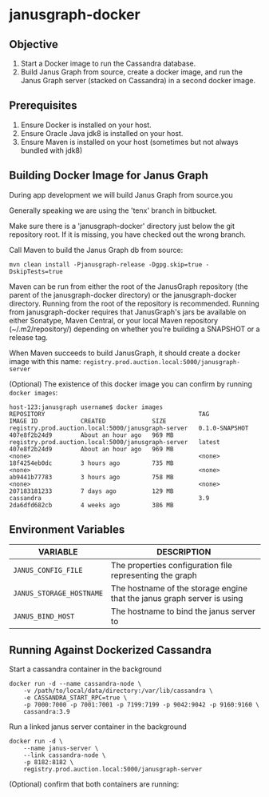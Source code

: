 janusgraph-docker
==========

Objective
-----------------------------

1. Start a Docker image to run the Cassandra database.
2. Build Janus Graph from source, create a docker image, and run the Janus Graph server (stacked on Cassandra) in a second docker image.

Prerequisites
-----------------------------
1. Ensure Docker is installed on your host.
2. Ensure Oracle Java jdk8 is installed on your host.
3. Ensure Maven is installed on your host (sometimes but not always bundled with jdk8)

Building Docker Image for Janus Graph
-----------------------------

During app development we will build Janus Graph from source.you

Generally speaking we are using the 'tenx' branch in bitbucket.

Make sure there is a 'janusgraph-docker' directory just below the git repository root. If it is missing, you have checked out the wrong branch.

Call Maven to build the Janus Graph db from source:

`mvn clean install -Pjanusgraph-release -Dgpg.skip=true -DskipTests=true`

Maven can be run from either the root of the JanusGraph repository (the parent of the 
janusgraph-docker directory) or the janusgraph-docker directory.  Running from the root of the 
repository is recommended.  Running from janusgraph-docker requires that JanusGraph's jars be
available on either Sonatype, Maven Central, or your local Maven repository (~/.m2/repository/) 
depending on whether you're building a SNAPSHOT or a release tag.

When Maven succeeds to build JanusGraph, it should create a docker image with this name: `registry.prod.auction.local:5000/janusgraph-server`

(Optional) The existence of this docker image you can confirm by running `docker images`:

    host-123:janusgraph username$ docker images
    REPOSITORY                                           TAG                 IMAGE ID            CREATED             SIZE
    registry.prod.auction.local:5000/janusgraph-server   0.1.0-SNAPSHOT      407e8f2b24d9        About an hour ago   969 MB
    registry.prod.auction.local:5000/janusgraph-server   latest              407e8f2b24d9        About an hour ago   969 MB
    <none>                                               <none>              18f4254eb0dc        3 hours ago         735 MB
    <none>                                               <none>              ab9441b77783        3 hours ago         758 MB
    <none>                                               <none>              207183181233        7 days ago          129 MB
    cassandra                                            3.9                 2da6dfd682cb        4 weeks ago         386 MB

Environment Variables
---------------------

| VARIABLE                 | DESCRIPTION                                                             |
|--------------------------|-------------------------------------------------------------------------|
| `JANUS_CONFIG_FILE`      | The properties configuration file representing the graph                |
| `JANUS_STORAGE_HOSTNAME` | The hostname of the storage engine that the janus graph server is using |
| `JANUS_BIND_HOST`        | The hostname to bind the janus server to                                |


Running Against Dockerized Cassandra
------------------------------------

Start a cassandra container in the background

    docker run -d --name cassandra-node \
        -v /path/to/local/data/directory:/var/lib/cassandra \
        -e CASSANDRA_START_RPC=true \
        -p 7000:7000 -p 7001:7001 -p 7199:7199 -p 9042:9042 -p 9160:9160 \
        cassandra:3.9
        
Run a linked janus server container in the background

    docker run -d \
        --name janus-server \
        --link cassandra-node \
        -p 8182:8182 \
        registry.prod.auction.local:5000/janusgraph-server

(Optional) confirm that both containers are running:

